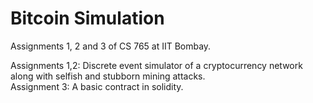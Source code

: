 # Bitcoin Simulation
Assignments 1, 2 and 3 of CS 765 at IIT Bombay.  

Assignments 1,2: Discrete event simulator of a cryptocurrency network along with selfish and stubborn mining attacks.  
Assignment 3: A basic contract in solidity.

